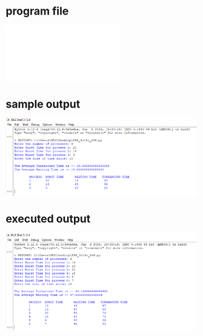 # program file
![# program file](9c_536.py)

# sample output
![# sample output](9c_ExpectedOutput_536.png)

# executed output
![# tested output](9d_ExecutedOutput_536.png)
